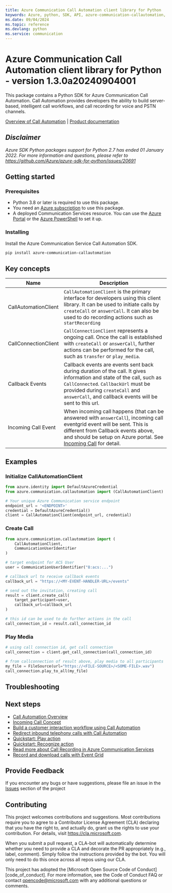 ```yaml
---
title: Azure Communication Call Automation client library for Python
keywords: Azure, python, SDK, API, azure-communication-callautomation, communication
ms.date: 09/04/2024
ms.topic: reference
ms.devlang: python
ms.service: communication
---
```

# Azure Communication Call Automation client library for Python - version 1.3.0a20240904001 


This package contains a Python SDK for Azure Communication Call Automation. Call Automation provides developers the ability to build server-based, intelligent call workflows, and call recording for voice and PSTN channels.

[Overview of Call Automation][overview] | [Product documentation][product_docs]

## _Disclaimer_
_Azure SDK Python packages support for Python 2.7 has ended 01 January 2022. For more information and questions, please
refer to https://github.com/Azure/azure-sdk-for-python/issues/20691_

## Getting started
### Prerequisites
- Python 3.8 or later is required to use this package.
- You need an [Azure subscription][azure_sub] to use this package.
- A deployed Communication Services resource. You can use the [Azure Portal][azure_portal] or the [Azure PowerShell][azure_powershell] to set it up.

### Installing
Install the Azure Communication Service Call Automation SDK.

```bash
pip install azure-communication-callautomation
```

## Key concepts
| Name                 | Description                                                                                                                                                                                                                                                                                                                              |
| -------------------- | ---------------------------------------------------------------------------------------------------------------------------------------------------------------------------------------------------------------------------------------------------------------------------------------------------------------------------------------- |
| CallAutomationClient | `CallAutomationClient` is the primary interface for developers using this client library. It can be used to initiate calls by `createCall` or `answerCall`. It can also be used to do recording actions such as `startRecording`                                                                                                         |                                                                      |
| CallConnectionClient | `CallConnectionClient` represents a ongoing call. Once the call is established with `createCall` or `answerCall`, further actions can be performed for the call, such as `transfer` or `play_media`.                                                                                                                                     |                                                                                                                                                               |
| Callback Events      | Callback events are events sent back during duration of the call. It gives information and state of the call, such as `CallConnected`. `CallbackUrl` must be provided during `createCall` and `answerCall`, and callback events will be sent to this url. |
| Incoming Call Event  | When incoming call happens (that can be answered with `answerCall`), incoming call eventgrid event will be sent. This is different from Callback events above, and should be setup on Azure portal. See [Incoming Call][incomingcall] for detail.                                                                                        |

## Examples
### Initialize CallAutomationClient
```Python
from azure.identity import DefaultAzureCredential
from azure.communication.callautomation import (CallAutomationClient)

# Your unique Azure Communication service endpoint
endpoint_url = '<ENDPOINT>'
credential = DefaultAzureCredential()
client = CallAutomationClient(endpoint_url, credential)
```

### Create Call
```Python
from azure.communication.callautomation import (
    CallAutomationClient,
    CommunicationUserIdentifier
)

# target endpoint for ACS User
user = CommunicationUserIdentifier("8:acs:...")

# callback url to receive callback events
callback_url = "https://<MY-EVENT-HANDLER-URL>/events"

# send out the invitation, creating call
result = client.create_call(
    target_participant=user,
    callback_url=callback_url
)

# this id can be used to do further actions in the call
call_connection_id = result.call_connection_id
```

### Play Media
```Python
# using call connection id, get call connection
call_connection = client.get_call_connection(call_connection_id)

# from callconnection of result above, play media to all participants
my_file = FileSource(url="https://<FILE-SOURCE>/<SOME-FILE>.wav")
call_connection.play_to_all(my_file)
```

## Troubleshooting
## Next steps
- [Call Automation Overview][overview]
- [Incoming Call Concept][incomingcall]
- [Build a customer interaction workflow using Call Automation][build1]
- [Redirect inbound telephony calls with Call Automation][build2]
- [Quickstart: Play action][build3]
- [Quickstart: Recognize action][build4]
- [Read more about Call Recording in Azure Communication Services][recording1]
- [Record and download calls with Event Grid][recording2]

## Provide Feedback

If you encounter any bugs or have suggestions, please file an issue in the [Issues](https://github.com/Azure/azure-sdk-for-python/issues) section of the project

## Contributing

This project welcomes contributions and suggestions. Most contributions require
you to agree to a Contributor License Agreement (CLA) declaring that you have
the right to, and actually do, grant us the rights to use your contribution.
For details, visit https://cla.microsoft.com.

When you submit a pull request, a CLA-bot will automatically determine whether
you need to provide a CLA and decorate the PR appropriately (e.g., label,
comment). Simply follow the instructions provided by the bot. You will only
need to do this once across all repos using our CLA.

This project has adopted the
[Microsoft Open Source Code of Conduct][code_of_conduct]. For more information,
see the Code of Conduct FAQ or contact opencode@microsoft.com with any
additional questions or comments.

<!-- LINKS -->
[overview]: https://learn.microsoft.com/azure/communication-services/concepts/voice-video-calling/call-automation
[product_docs]: /azure/communication-services/overview
[azure_cli]: /cli/azure
[azure_sub]: https://azure.microsoft.com/free/
[azure_portal]: https://portal.azure.com
[azure_powershell]: /powershell/module/az.communication/new-azcommunicationservice
[build_doc]: https://aka.ms/AzureSDKBundling
[incomingcall]: https://learn.microsoft.com/azure/communication-services/concepts/voice-video-calling/incoming-call-notification
[build1]: https://learn.microsoft.com/azure/communication-services/quickstarts/voice-video-calling/callflows-for-customer-interactions?pivots=programming-language-csha
[build2]: https://learn.microsoft.com/azure/communication-services/how-tos/call-automation-sdk/redirect-inbound-telephony-calls?pivots=programming-language-csharp
[build3]: https://learn.microsoft.com/azure/communication-services/quickstarts/voice-video-calling/play-action?pivots=programming-language-csharp
[build4]: https://learn.microsoft.com/azure/communication-services/quickstarts/voice-video-calling/recognize-action?pivots=programming-language-csharp
[recording1]: https://learn.microsoft.com/azure/communication-services/concepts/voice-video-calling/call-recording
[recording2]: https://learn.microsoft.com/azure/communication-services/quickstarts/voice-video-calling/get-started-call-recording?pivots=programming-language-csharp


